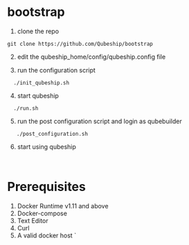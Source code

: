 # bootstrap
1. clone the repo
```
git clone https://github.com/Qubeship/bootstrap
```
2. edit the qubeship_home/config/qubeship.config file

3.  run the configuration script
```
  ./init_qubeship.sh
```

4. start qubeship 
```
  ./run.sh
```
5. run the post configuration script and login as qubebuilder
```
   ./post_configuration.sh 
```

6. start using qubeship
```
  
```

# Prerequisites
1. Docker Runtime v1.11 and above
2. Docker-compose
3. Text Editor
4. Curl 
5. A valid docker host
`
